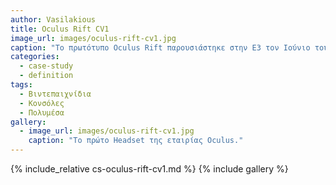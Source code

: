 ```yaml
---
author: Vasilakious
title: Oculus Rift CV1
image_url: images/oculus-rift-cv1.jpg
caption: "Το πρωτότυπο Oculus Rift παρουσιάστηκε στην E3 τον Ιούνιο του 2012. Την 1η Αυγούστου 2012, η εταιρεία ανακοίνωσε μια εκστρατεία Kickstarter για περαιτέρω ανάπτυξη του προϊόντος. Η Oculus ανακοίνωσε ότι η έκδοση <<dev kit>> του Oculus Rift θα δοθεί ως ανταμοιβή στους υποστηρικτές που υποσχέθηκαν 300$ ή περισσότερα στο Kickstarter, με αναμενόμενη ημερομηνία αποστολής να οριστεί τον Δεκέμβριο του 2012."
categories:
  - case-study
  - definition
tags:
  - Βιντεπαιχνίδια
  - Κονσόλες
  - Πολυμέσα
gallery:
  - image_url: images/oculus-rift-cv1.jpg
    caption: "Το πρώτο Headset της εταιρίας Oculus."
---
```

  
{% include_relative cs-oculus-rift-cv1.md %}
{% include gallery %}
